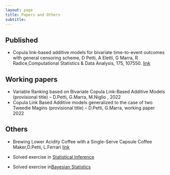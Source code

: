 ```yaml
---
layout: page
title: Papers and Others
subtitle: 
---
```





## Published
- Copula link-based additive models for bivariate time-to-event outcomes with general censoring scheme,
D Petti, A Eletti, G Marra, R Radice,Computational Statistics & Data Analysis, 175, 107550. [link](https://www.sciencedirect.com/science/article/abs/pii/S016794732200130X)

## Working papers
- Variable Ranking based on Bivariate Copula Link-Based Additive Models (provisional title) – D.Petti, G.Marra, M.Niglio , 2022
- Copula Link Based Additive models generalized to the case of two Tweedie Magins (provisional title) – D.Petti, G.Marra, working paper 2022


## Others
- Brewing Lower Acidity Coffee with a Single-Serve Capsule Coffee Maker,D.Petti, L.Ferrari [link](assets/PapersPettiFerrari.pdf)

- Solved exercise in [Statistical Inference](assets/SIsolvedExercises.pdf) 
- Solved exercise in[Bayesian Statistics](assets/BISolved.pdf)


